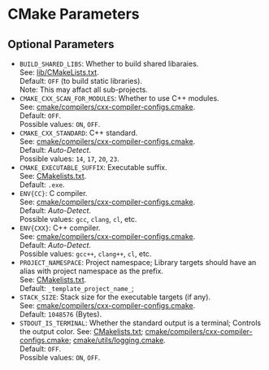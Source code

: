 # CMake Parameters

## Optional Parameters

- `BUILD_SHARED_LIBS`: Whether to build shared libaraies.  
  See: [lib/CMakeLists.txt](../lib/CMakeLists.txt).  
  Default: `OFF` (to build static libraries).  
  Note: This may affact all sub-projects.
- `CMAKE_CXX_SCAN_FOR_MODULES`: Whether to use C++ modules.  
  See: [cmake/compilers/cxx-compiler-configs.cmake](../cmake/compilers/cxx-compiler-configs.cmake).  
  Default: `OFF`.  
  Possible values: `ON`, `OFF`.
- `CMAKE_CXX_STANDARD`: C++ standard.  
  See: [cmake/compilers/cxx-compiler-configs.cmake](../cmake/compilers/cxx-compiler-configs.cmake).  
  Default: *Auto-Detect*.  
  Possible values: `14`, `17`, `20`, `23`.
- `CMAKE_EXECUTABLE_SUFFIX`: Executable suffix.  
  See: [CMakelists.txt](../CMakeLists.txt).  
  Default: `.exe`.
- `ENV{CC}`: C compiler.  
  See: [cmake/compilers/cxx-compiler-configs.cmake](../cmake/compilers/cxx-compiler-configs.ckmake).  
  Default: *Auto-Detect*.  
  Possible values: `gcc`, `clang`, `cl`, etc.
- `ENV{CXX}`: C++ compiler.  
  See: [cmake/compilers/cxx-compiler-configs.cmake](../cmake/compilers/cxx-compiler-configs.cmake).  
  Default: *Auto-Detect*.  
  Possible values: `gcc++`, `clang++`, `cl`, etc.
- `PROJECT_NAMESPACE`: Project namespace; Library targets should have an alias with project namespace as the prefix.  
  See: [CMakelists.txt](../CMakeLists.txt).  
  Default: `_template_project_name_`;
- `STACK_SIZE`: Stack size for the executable targets (if any).  
  See: [cmake/compilers/cxx-compiler-configs.cmake](../cmake/compilers/cxx-compiler-configs.cmake).  
  Default: `1048576` (Bytes).
- `STDOUT_IS_TERMINAL`: Whether the standard output is a terminal; Controls the output color.
  See: [CMakelists.txt](../CMakeLists.txt); [cmake/compilers/cxx-compiler-configs.cmake](../cmake/compilers/cxx-compiler-configs.cmake); [cmake/utils/logging.cmake](../cmake/utils/logging.cmake).  
  Default: `OFF`.  
  Possible values: `ON`, `OFF`.